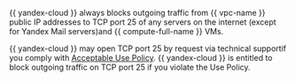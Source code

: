 {{ yandex-cloud }} always blocks outgoing traffic from {{ vpc-name }} public IP addresses  to TCP port 25 of any servers on the internet (except for Yandex Mail servers)and {{ compute-full-name }} VMs.

{{ yandex-cloud }} may open TCP port 25 by request via technical supportif you comply with [Acceptable Use Policy](https://yandex.ru/legal/cloud_aup/?lang=en). {{ yandex-cloud }} is entitled to block outgoing traffic on TCP port 25 if you violate the Use Policy.